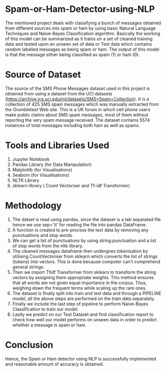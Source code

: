 # Spam-or-Ham-Detector-using-NLP
The mentioned project deals with classifying a bunch of messages obtained from different sources into spam or ham by using basic Natural Language Techniques and Naive-Bayes Classification algorithm. Basically the working of this model can be summarized as it trains on a set of cleaned training data and tested upon an unseen  set of data or Test data which contains random labelled messages as being spam or ham. The output of this model is that the message either being classified as spam (1) or ham (0).

# Source of Dataset
The source of the SMS Phone Messages dataset used in this project is obtained from using a dataset from the UCI datasets (https://archive.ics.uci.edu/ml/datasets/SMS+Spam+Collection). It is a collection of 425 SMS spam messages which was manually extracted from the Grumbletext Web site. This is a UK forum in which cell phone users make public claims about SMS spam messages, most of them without reporting the very spam message received. The dataset contains 5574 instances of total messages including both ham as well as spams.

# Tools and Libraries Used
1. Jupyter Notebook
2. Pandas Library (for Data Manipulation)
3. Matplotlib (for Visualisations)
4. Seaborn (for Visualisations)
5. NLTK Library
6. sklearn library ( Count Vectoriser and Tf-idf Transformer)

# Methodology
1. The datset is read using pandas, since the dataset is a tab separated file hence we use sep='\t' for reading the file into pandas DataFrame.
2. A function is created to pre-process the text data by removing any punctuations and stop words.
3. We can get a list of punctuations by using string.punctuation and a list of stop words from the nltk library.
4. The cleaned messages dataframe then undergoes tokenisation by utilising CountVectoriser from sklearn which converts the list of strings (tokens) into vectors. This is done because computer can't comprehend general strings.
5. Then we import Tfidf Transformer from sklearn to transform the string vectors by assigning them appropriate weights. This method ensures that all words are not given equal importance in the corpus. Thus, weighing down the frequent terms while scaling up the rare ones.
6. The dataset is finally split into train and test data and through a PIPELINE model, all the above steps are performed on the train data separately.
7. Finally we include the last step of pipeline to perform Naive-Bayes Classification to train our model.
8. Lastly we predict on our Test Dataset and find classification report to check how well our model performs on unseen data in order to predict whether a message is spam or ham.

# Conclusion
Hence, the Spam or Ham detector using NLP is successfully implemented and reasonable amount of accuracy is obtained.
